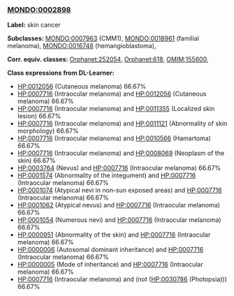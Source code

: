 
### [MONDO:0002898](http://purl.obolibrary.org/obo/MONDO_0002898)
**Label:** skin cancer

**Subclasses:** [MONDO:0007963](http://purl.obolibrary.org/obo/MONDO_0007963) (CMM1), [MONDO:0018961](http://purl.obolibrary.org/obo/MONDO_0018961) (familial melanoma), [MONDO:0016748](http://purl.obolibrary.org/obo/MONDO_0016748) (hemangioblastoma), 

**Corr. equiv. classes:** [Orphanet:252054](http://www.orpha.net/ORDO/Orphanet_252054), [Orphanet:618](http://www.orpha.net/ORDO/Orphanet_618), [OMIM:155600](http://purl.obolibrary.org/obo/OMIM_155600), 

**Class expressions from DL-Learner:**

- [HP:0012056](http://purl.obolibrary.org/obo/HP_0012056) (Cutaneous melanoma) 66.67%
- [HP:0007716](http://purl.obolibrary.org/obo/HP_0007716) (Intraocular melanoma) and [HP:0012056](http://purl.obolibrary.org/obo/HP_0012056) (Cutaneous melanoma) 66.67%
- [HP:0007716](http://purl.obolibrary.org/obo/HP_0007716) (Intraocular melanoma) and [HP:0011355](http://purl.obolibrary.org/obo/HP_0011355) (Localized skin lesion) 66.67%
- [HP:0007716](http://purl.obolibrary.org/obo/HP_0007716) (Intraocular melanoma) and [HP:0011121](http://purl.obolibrary.org/obo/HP_0011121) (Abnormality of skin morphology) 66.67%
- [HP:0007716](http://purl.obolibrary.org/obo/HP_0007716) (Intraocular melanoma) and [HP:0010566](http://purl.obolibrary.org/obo/HP_0010566) (Hamartoma) 66.67%
- [HP:0007716](http://purl.obolibrary.org/obo/HP_0007716) (Intraocular melanoma) and [HP:0008069](http://purl.obolibrary.org/obo/HP_0008069) (Neoplasm of the skin) 66.67%
- [HP:0003764](http://purl.obolibrary.org/obo/HP_0003764) (Nevus) and [HP:0007716](http://purl.obolibrary.org/obo/HP_0007716) (Intraocular melanoma) 66.67%
- [HP:0001574](http://purl.obolibrary.org/obo/HP_0001574) (Abnormality of the integument) and [HP:0007716](http://purl.obolibrary.org/obo/HP_0007716) (Intraocular melanoma) 66.67%
- [HP:0001074](http://purl.obolibrary.org/obo/HP_0001074) (Atypical nevi in non-sun exposed areas) and [HP:0007716](http://purl.obolibrary.org/obo/HP_0007716) (Intraocular melanoma) 66.67%
- [HP:0001062](http://purl.obolibrary.org/obo/HP_0001062) (Atypical nevus) and [HP:0007716](http://purl.obolibrary.org/obo/HP_0007716) (Intraocular melanoma) 66.67%
- [HP:0001054](http://purl.obolibrary.org/obo/HP_0001054) (Numerous nevi) and [HP:0007716](http://purl.obolibrary.org/obo/HP_0007716) (Intraocular melanoma) 66.67%
- [HP:0000951](http://purl.obolibrary.org/obo/HP_0000951) (Abnormality of the skin) and [HP:0007716](http://purl.obolibrary.org/obo/HP_0007716) (Intraocular melanoma) 66.67%
- [HP:0000006](http://purl.obolibrary.org/obo/HP_0000006) (Autosomal dominant inheritance) and [HP:0007716](http://purl.obolibrary.org/obo/HP_0007716) (Intraocular melanoma) 66.67%
- [HP:0000005](http://purl.obolibrary.org/obo/HP_0000005) (Mode of inheritance) and [HP:0007716](http://purl.obolibrary.org/obo/HP_0007716) (Intraocular melanoma) 66.67%
- [HP:0007716](http://purl.obolibrary.org/obo/HP_0007716) (Intraocular melanoma) and (not ([HP:0030786](http://purl.obolibrary.org/obo/HP_0030786) (Photopsia))) 66.67%


